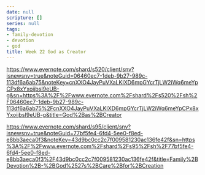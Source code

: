 ```yaml
---
date: null
scripture: []
series: null
tags:
- family-devotion
- devotion
- god
title: Week 22 God as Creator
---
```



https://www.evernote.com/shard/s520/client/snv?isnewsnv=true&noteGuid=06460ec7-1deb-9b27-989c-113df6a6ab75&noteKey=cnXXO4JayPuVXaLKIXD6mpGYcrTjLW2iWq6meYpCPx8xYxoijbsI9eUB-g&sn=https%3A%2F%2Fwww.evernote.com%2Fshard%2Fs520%2Fsh%2F06460ec7-1deb-9b27-989c-113df6a6ab75%2FcnXXO4JayPuVXaLKIXD6mpGYcrTjLW2iWq6meYpCPx8xYxoijbsI9eUB-g&title=God%2Bas%2BCreator

https://www.evernote.com/shard/s95/client/snv?isnewsnv=true&noteGuid=77bf5fe4-6fd4-5ee0-f8ed-e8bb3aeca0f3&noteKey=43d9bc0cc2c7f009581230ac136fe42f&sn=https%3A%2F%2Fwww.evernote.com%2Fshard%2Fs95%2Fsh%2F77bf5fe4-6fd4-5ee0-f8ed-e8bb3aeca0f3%2F43d9bc0cc2c7f009581230ac136fe42f&title=Family%2BDevotion%2B-%2BGod%2527s%2BCare%2Bfor%2BCreation